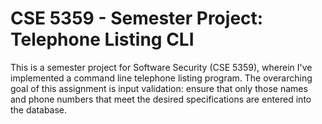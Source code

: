 # CSE 5359 - Semester Project: Telephone Listing CLI

This is a semester project for Software Security (CSE 5359), wherein I've implemented a command line telephone listing program. The overarching goal of this assignment is input validation: ensure that only those names and phone numbers that meet the desired specifications are entered into the database.